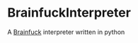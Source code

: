 # BrainfuckInterpreter
A [Brainfuck](https://en.wikipedia.org/wiki/Brainfuck) interpreter written in python
